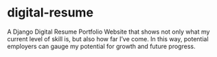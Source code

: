 # digital-resume
A Django Digital Resume Portfolio Website that shows not only what my current level of skill is, but also how far I’ve come. In this way, potential employers can gauge my potential for growth and future progress. 
